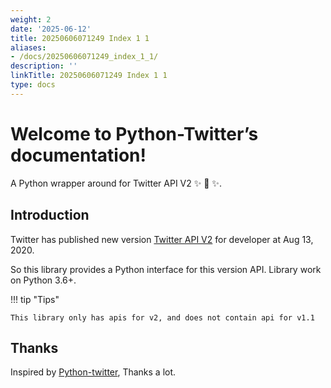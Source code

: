 ```yaml
---
weight: 2
date: '2025-06-12'
title: 20250606071249 Index 1 1
aliases:
- /docs/20250606071249_index_1_1/
description: ''
linkTitle: 20250606071249 Index 1 1
type: docs
---
```


# Welcome to Python-Twitter’s documentation!

A Python wrapper around for Twitter API V2 :sparkles: :cake: :sparkles:.


## Introduction

Twitter has published new version [Twitter API V2](https://twitter.com/TwitterDev/status/1293593516040269825) for developer at Aug 13, 2020.

So this library provides a Python interface for this version API. Library work on Python 3.6+.

!!! tip "Tips"

    This library only has apis for v2, and does not contain api for v1.1


## Thanks

Inspired by [Python-twitter](https://github.com/bear/python-twitter), Thanks a lot.
